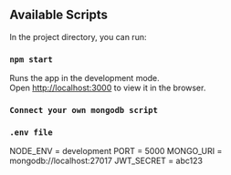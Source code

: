 

## Available Scripts

In the project directory, you can run:

### `npm start`

Runs the app in the development mode.<br />
Open [http://localhost:3000](http://localhost:3000) to view it in the browser.

### `Connect your own mongodb script`

### `.env file`

NODE_ENV = development
PORT = 5000
MONGO_URI = mongodb://localhost:27017
JWT_SECRET = abc123
